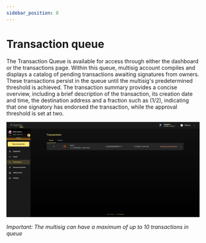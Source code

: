 ```yaml
---
sidebar_position: 8 
---
```


# Transaction queue

The Transaction Queue is available for access through either the dashboard or the transactions page. Within this queue, multisig account compiles and displays a catalog of pending transactions awaiting signatures from owners. These transactions persist in the queue until the multisig's predetermined threshold is achieved.
The transaction summary provides a concise overview, including a brief description of the transaction, its creation date and time, the destination address and a fraction such as (1/2), indicating that one signatory has endorsed the transaction, while the approval threshold is set at two.

![XS Img](./assets/60-Tx-queue.png)

*Important: The multisig can have a maximum of up to 10 transactions in queue*
